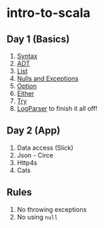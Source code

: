 # intro-to-scala

Day 1 (Basics) 
-----
1. [Syntax](src/main/scala/day1/level01/Intro.scala)
2. [ADT](src/main/scala/day1/level02/ADT.scala)
3. [List](src/main/scala/day1/level02/ListExercises.scala)
3. [Nulls and Exceptions](src/main/scala/day1/level03/NullExercises.scala)
4. [Option](src/main/scala/day1/level03/OptionExercises.scala)
5. [Either](src/main/scala/day1/level03/EitherExercises.scala)
6. [Try](src/main/scala/day1/level03/TryExercises.scala)
7. [LogParser](src/main/scala/day1/level04/LogParser.scala) to finish it all off!

Day 2 (App) 
-----

1. Data access (Slick)
2. Json - Circe
3. Http4s
4. Cats

Rules
-----
1. No throwing exceptions
2. No using `null`
